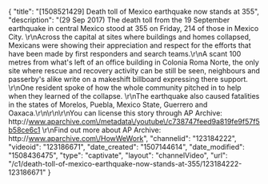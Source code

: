 {
    "title": "[1508521429] Death toll of Mexico earthquake now stands at 355",
    "description": "(29 Sep 2017) The death toll from the 19 September earthquake in central Mexico stood at 355 on Friday, 214 of those in Mexico City. \r\nAcross the capital at sites where buildings and homes collapsed, Mexicans were showing their appreciation and respect for the efforts that have been made by first responders and search teams.\r\nA scant 100 metres from what's left of an office building in Colonia Roma Norte, the only site where rescue and recovery activity can be still be seen, neighbours and passerby's alike write on a makeshift billboard expressing there support. \r\nOne resident spoke of how the whole community pitched in to help when they learned of the collapse. \r\nThe earthquake also caused fatalities in the states of Morelos, Puebla, Mexico State, Guerrero and Oaxaca.\r\n\r\n\r\nYou can license this story through AP Archive: http:\/\/www.aparchive.com\/metadata\/youtube\/c738747feed9a819fe9f57f5b58ce6c1 \r\nFind out more about AP Archive: http:\/\/www.aparchive.com\/HowWeWork",
    "channelid": "123184222",
    "videoid": "123186671",
    "date_created": "1507144614",
    "date_modified": "1508436475",
    "type": "captivate",
    "layout": "channelVideo",
    "url": "\/c1\/death-toll-of-mexico-earthquake-now-stands-at-355\/123184222-123186671"
}